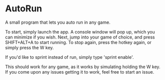 # AutoRun
A small program that lets you auto run in any game.

To start, simply launch the app. A console window will pop up, which you can minimize if you wish.
Next, jump into your game of choice, and press SHIFT+ALT+A to start running. 
To stop again, press the hotkey again, or simply press the W key.

If you'd like to sprint instead of run, simply type 'sprint enable'.

This should work for any game, as it works by simulating holding the W key.
If you come upon any issues getting it to work, feel free to start an issue.
